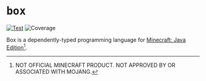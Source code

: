 # <samp>box</samp>

[![Test](https://github.com/mcenv/box/actions/workflows/test.yml/badge.svg)](https://github.com/mcenv/box/actions/workflows/test.yml)
![Coverage](https://img.shields.io/endpoint?url=https://gist.githubusercontent.com/intsuc/7af9a474143f247a1e0077a972afd904/raw/box-coverage-badge.json)

Box is a dependently-typed programming language for [Minecraft: Java Edition](https://www.minecraft.net/about-minecraft)[^1].

[^1]: NOT OFFICIAL MINECRAFT PRODUCT. NOT APPROVED BY OR ASSOCIATED WITH MOJANG.
